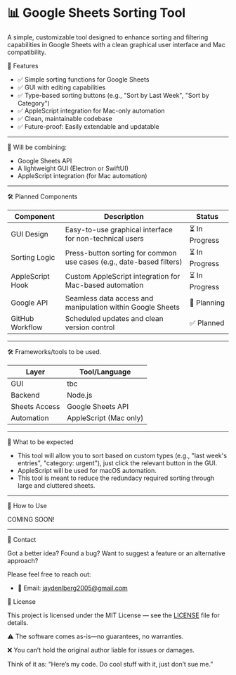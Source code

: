 # 📊 Google Sheets Sorting Tool

A simple, customizable tool designed to enhance sorting and filtering capabilities in Google Sheets with a clean graphical user interface and Mac compatibility.

🚀 Features

- ✅ Simple sorting functions for Google Sheets
- ✅ GUI with editing capabilities
- ✅ Type-based sorting buttons (e.g., "Sort by Last Week", "Sort by Category")
- ✅ AppleScript integration for Mac-only automation
- ✅ Clean, maintainable codebase
- ✅ Future-proof: Easily extendable and updatable

---

🔗 Will be combining:
- Google Sheets API
- A lightweight GUI (Electron or SwiftUI)
- AppleScript integration (for Mac automation)

---

🛠️ Planned Components

| Component        | Description                                                               | Status          |
|------------------|---------------------------------------------------------------------------| ----------------|
| GUI Design       | Easy-to-use graphical interface for non-technical users                   | ⏳ In Progress |
| Sorting Logic    | Press-button sorting for common use cases (e.g., date-based filters)      | ⏳ In Progress |
| AppleScript Hook | Custom AppleScript integration for Mac-based automation                   | ⏳ In Progress |
| Google API       | Seamless data access and manipulation within Google Sheets                | 🧪 Planning    |
| GitHub Workflow  | Scheduled updates and clean version control                               | ✅ Planned     |

---

🛠 Frameworks/tools to be used.

| Layer        | Tool/Language               |
|--------------|-----------------------------|
| GUI          | tbc                         |
| Backend      | Node.js                     |
| Sheets Access| Google Sheets API           |
| Automation   | AppleScript (Mac only)      |

---

🧠 What to be expected

- This tool will allow you to sort based on custom types (e.g., "last week's entries", "category: urgent"), just click the relevant button in the GUI.
- AppleScript will be used for macOS automation.
- This tool is meant to reduce the redundacy required sorting through large and cluttered sheets.

---

📂 How to Use

COMING SOON!

---

💬 Contact

Got a better idea? Found a bug? Want to suggest a feature or an alternative approach?

Please feel free to reach out:

- 📧 Email: jaydenlberg2005@gmail.com

📄 License

This project is licensed under the MIT License — see the [LICENSE](LICENSE) file for details.

⚠️ The software comes as-is—no guarantees, no warranties.

❌ You can’t hold the original author liable for issues or damages.

Think of it as: “Here’s my code. Do cool stuff with it, just don’t sue me.”
